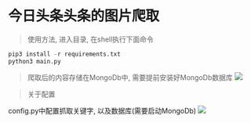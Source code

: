 # 今日头条头条的图片爬取
>使用方法, 进入目录, 在shell执行下面命令
```python
pip3 install -r requirements.txt
python3 main.py
```

>爬取后的内容存储在MongoDb中, 需要提前安装好MongoDb数据库
![](https://s1.ax1x.com/2018/01/02/ppVBZQ.png)

>关于配置

config.py中配置抓取关键字, 以及数据库(需要启动MongoDb)
![](https://s1.ax1x.com/2018/01/02/ppVDaj.png)

